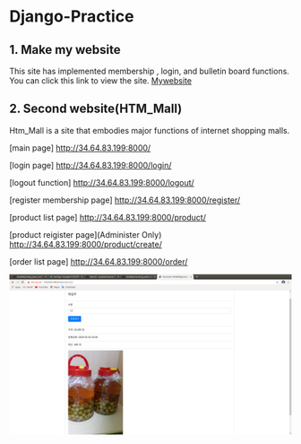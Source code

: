 # Django-Practice

## 1. Make my website

This site has implemented membership , login, and bulletin board functions.
You can click this link to view the site. [Mywebsite](https://xoghsms.pythonanywhere.com)

## 2. Second website(HTM_Mall)

Htm_Mall is a site that embodies major functions of internet shopping malls.

[main page]
http://34.64.83.199:8000/


[login page]
http://34.64.83.199:8000/login/


[logout function]
http://34.64.83.199:8000/logout/


[register membership page]
http://34.64.83.199:8000/register/


[product list page]
http://34.64.83.199:8000/product/


[product reigister page](Administer Only)
http://34.64.83.199:8000/product/create/


[order list page]
http://34.64.83.199:8000/order/


![product](./product.png)
